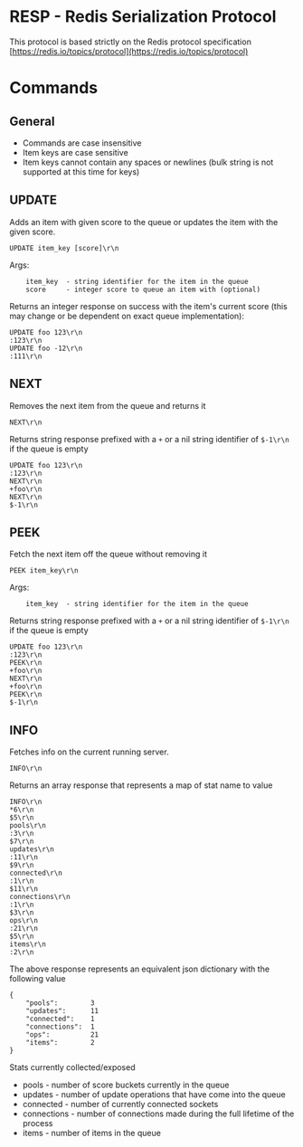 # RESP - Redis Serialization Protocol
This protocol is based strictly on the Redis protocol specification
[https://redis.io/topics/protocol](https://redis.io/topics/protocol)



# Commands

## General
* Commands are case insensitive
* Item keys are case sensitive
* Item keys cannot contain any spaces or newlines (bulk string is not supported at this time for keys)



## UPDATE
Adds an item with given score to the queue or updates the item with the given score. 

    UPDATE item_key [score]\r\n

Args:

        item_key  - string identifier for the item in the queue
        score     - integer score to queue an item with (optional)

Returns an integer response on success with the item's current score (this may change or be dependent on exact queue implementation):

    UPDATE foo 123\r\n
    :123\r\n
    UPDATE foo -12\r\n
    :111\r\n


## NEXT
Removes the next item from the queue and returns it

    NEXT\r\n

Returns string response prefixed with a `+` or a nil string identifier of `$-1\r\n` if the queue is empty

    UPDATE foo 123\r\n
    :123\r\n
    NEXT\r\n
    +foo\r\n
    NEXT\r\n
    $-1\r\n
    


## PEEK
Fetch the next item off the queue without removing it

    PEEK item_key\r\n

Args:

        item_key  - string identifier for the item in the queue
    
Returns string response prefixed with a `+` or a nil string identifier of `$-1\r\n` if the queue is empty

    UPDATE foo 123\r\n
    :123\r\n
    PEEK\r\n
    +foo\r\n
    NEXT\r\n
    +foo\r\n
    PEEK\r\n
    $-1\r\n


## INFO
Fetches info on the current running server.

    INFO\r\n

Returns an array response that represents a map of stat name to value

    INFO\r\n
    *6\r\n
    $5\r\n
    pools\r\n
    :3\r\n
    $7\r\n
    updates\r\n
    :11\r\n
    $9\r\n
    connected\r\n
    :1\r\n
    $11\r\n
    connections\r\n
    :1\r\n
    $3\r\n
    ops\r\n
    :21\r\n
    $5\r\n
    items\r\n
    :2\r\n

The above response represents an equivalent json dictionary with the following value

    {
        "pools":        3
        "updates":      11
        "connected":    1
        "connections":  1
        "ops":          21
        "items":        2
    }

Stats currently collected/exposed
* pools - number of score buckets currently in the queue
* updates - number of update operations that have come into the queue
* connected - number of currently connected sockets
* connections - number of connections made during the full lifetime of the process
* items - number of items in the queue






